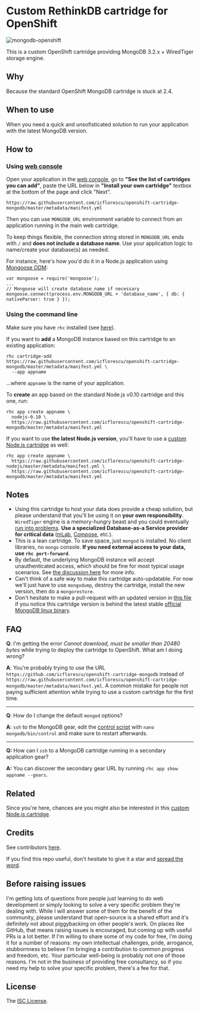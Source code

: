 # Custom RethinkDB cartridge for OpenShift

![mongodb-openshift](https://cloud.githubusercontent.com/assets/581999/13374624/f9509bc2-dd92-11e5-8068-a87c9c3f6312.png)

This is a custom OpenShift cartridge providing MongoDB 3.2.x + WiredTiger storage engine.

## Why

Because the standard OpenShift MongoDB cartridge is stuck at 2.4.

## When to use

When you need a quick and unsofisticated solution to run your application with the latest MongoDB version.

## How to

### Using [web console](https://openshift.redhat.com/app/console/applications)

Open your application in the [web console](https://openshift.redhat.com/app/console/applications), go to **"See the list of cartridges you can add"**, paste the URL below in **"Install your own cartridge"** textbox at the bottom of the page and click "Next".

    https://raw.githubusercontent.com/icflorescu/openshift-cartridge-mongodb/master/metadata/manifest.yml

Then you can use `MONGODB_URL` environment variable to connect from an application running in the main web cartridge.

To keep things flexible, the connection string stored in `MONGODB_URL` ends with `/` and **does not include a database name**. Use your application logic to name/create your database(s) as needed.

For instance, here's how you'd do it in a Node.js application using [Mongoose ODM](http://mongoosejs.com/):

    var mongoose = require('mongoose');
    ...
    // Mongoose will create database_name if necessary
    mongoose.connect(process.env.MONGODB_URL + 'database_name', { db: { nativeParser: true } });

### Using the command line

Make sure you have `rhc` installed (see [here](https://developers.openshift.com/en/managing-client-tools.html)).

If you want to **add** a MongoDB instance based on this cartridge to an existing application:

    rhc cartridge-add https://raw.githubusercontent.com/icflorescu/openshift-cartridge-mongodb/master/metadata/manifest.yml \
      --app appname

...where `appname` is the name of your application.

To **create** an app based on the standard Node.js v0.10 cartridge and this one, run:

    rhc app create appname \
      nodejs-0.10 \
      https://raw.githubusercontent.com/icflorescu/openshift-cartridge-mongodb/master/metadata/manifest.yml

If you want to use **the latest Node.js version**, you'll have to use a [custom Node.js cartridge](https://github.com/icflorescu/openshift-cartridge-nodejs) as well:

    rhc app create appname \
      https://raw.githubusercontent.com/icflorescu/openshift-cartridge-nodejs/master/metadata/manifest.yml \
      https://raw.githubusercontent.com/icflorescu/openshift-cartridge-mongodb/master/metadata/manifest.yml

## Notes

- Using this cartridge to host your data does provide a cheap solution, but please understand that you'll be using it on **your own responsibility**. `WiredTiger` engine is a memory-hungry beast and you could eventually [run into problems](https://github.com/icflorescu/openshift-cartridge-mongodb/issues/18). **Use a specialized Database-as-a Service provider for critical data** ([mLab](https://mlab.com/), [Compose](https://www.compose.io/), etc.).
- This is a lean cartridge. To save space, just `mongod` is installed. No client libraries, no `mongo` console. **If you need external access to your data, use `rhc port-forward`**.
- By default, the underlying MongoDB instance will accept unauthenticated access, which should be fine for most typical usage scenarios. See [the discussion here](https://github.com/icflorescu/openshift-cartridge-mongodb/issues/1) for more info.
- Can't think of a safe way to make this cartridge auto-updatable. For now we'll just have to use `mongodump`, destroy the cartridge, install the new version, then do a `mongorestore`.
- Don't hesitate to make a pull-request with an updated version in [this file](https://github.com/icflorescu/openshift-cartridge-mongodb/blob/master/metadata/manifest.yml#L4) if you notice this cartridge version is behind the latest stable [official MongoDB linux binary](http://www.mongodb.org/downloads).

## FAQ

**Q**: I'm getting the error *Cannot download, must be smaller than 20480 bytes* while trying to deploy the cartridge to OpenShift. What am I doing wrong?

**A**: You're probably trying to use the URL `https://github.com/icflorescu/openshift-cartridge-mongodb` instead of
`https://raw.githubusercontent.com/icflorescu/openshift-cartridge-mongodb/master/metadata/manifest.yml`. A common mistake for people not paying sufficient attention while trying to use a custom cartridge for the first time.

---

**Q**: How do I change the default `mongod` options?

**A**: `ssh` to the MongoDB gear, edit the [control script](https://github.com/icflorescu/openshift-cartridge-mongodb/blob/master/bin/control) with `nano mongodb/bin/control` and make sure to restart afterwards.

---

**Q:** How can I `ssh` to a MongoDB cartridge running in a secondary application gear?

**A:** You can discover the secondary gear URL by running `rhc app show appname --gears`.

## Related

Since you're here, chances are you might also be interested in this [custom Node.js cartridge](https://github.com/icflorescu/openshift-cartridge-nodejs).

## Credits

See contributors [here](https://github.com/icflorescu/openshift-cartridge-nodejs/graphs/contributors).

If you find this repo useful, don't hesitate to give it a star and [spread the word](http://twitter.com/share?text=Checkout%20this%20custom%20MongoDB%20cartridge%20for%20OpenShift!&amp;url=http%3A%2F%2Fgithub.com/icflorescu/openshift-cartridge-mongodb&amp;hashtags=mongodb,openshift,nodejs&amp;via=icflorescu).

## Before raising issues

I'm getting lots of questions from people just learning to do web development or simply looking to solve a very specific problem they're dealing with. While I will answer some of them for the benefit of the community, please understand that open-source is a shared effort and it's definitely not about piggybacking on other people's work. On places like GitHub, that means raising issues is encouraged, but coming up with useful PRs is a lot better. If I'm willing to share some of my code for free, I'm doing it for a number of reasons: my own intellectual challenges, pride, arrogance, stubbornness to believe I'm bringing a contribution to common progress and freedom, etc. Your particular well-being is probably not one of those reasons. I'm not in the business of providing free consultancy, so if you need my help to solve your specific problem, there's a fee for that.

## License

The [ISC License](http://github.com/icflorescu/openshift-cartridge-mongodb/blob/master/LICENSE).
